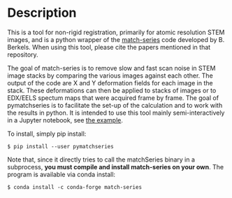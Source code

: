 # Description
This is a tool for non-rigid registration, primarily for atomic resolution STEM images, and is a python wrapper of the [match-series](https://github.com/berkels/match-series) code developed by B. Berkels. When using this tool, please cite the papers mentioned in that repository. 

The goal of match-series is to remove slow and fast scan noise in STEM image stacks by comparing the various images against each other. The output of the code are X and Y deformation fields for each image in the stack. These deformations can then be applied to stacks of images or to EDX/EELS spectum maps that were acquired frame by frame. The goal of pymatchseries is to facilitate the set-up of the calculation and to work with the results in python. It is intended to use this tool mainly semi-interactively in a Jupyter notebook, see [the example](https://github.com/din14970/pyMatchSeries/blob/master/examples/example.ipynb).

To install, simply pip install:
```
$ pip install --user pymatchseries
```

Note that, since it directly tries to call the matchSeries binary in a subprocess, **you must compile and install match-series on your own**. The program is available via conda install:

```
$ conda install -c conda-forge match-series
```
